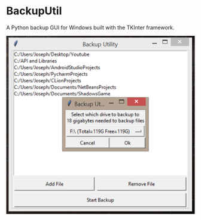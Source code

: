 # BackupUtil
A Python backup GUI for Windows built with the TKInter framework.

![Example image of BackupUtil](BackupUtilExample.PNG)
